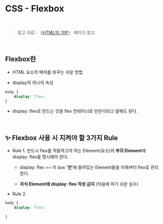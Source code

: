# CSS - Flexbox

<br/>

>  참고 자료 : 《<a href="https://github.com/SangYoonLee1231/TIL/blob/main/HTML%20%26%20CSS/html_basic_concept.md">HTML의 기본</a>》 페이지 참고

<br/>

## Flexbox란

* HTML 요소의 배치를 바꾸는 쉬운 방법

* display의 하나의 속성

```css
body {
    display: flex;
}
```

* display: flex로 만드는 것을 flex 컨테이너로 만든다라고 말해도 된다.

<br/>

## ✨ Flexbox 사용 시 지켜야 할 3가지 Rule

* Rule 1. 반드시 flex를 적용하고자 하는 Element(요소)의 <strong>부모 Element</strong>에 display: flex를 명시해야 한다.

    * display: flex == 이 box '<strong>안</strong>'에 들어있는 Element들을 이제부터 flex로 관리한다.

    * <strong>자식 Element에 display: flex 작성 금지</strong> (처음에 하기 쉬운 실수)

* Rule 2.

```css
body {
    display: flex;
    
}
```